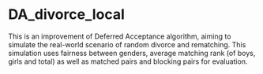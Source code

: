 # DA_divorce_local
This is an improvement of Deferred Acceptance algorithm, aiming to simulate the real-world scenario of random divorce and rematching. This simulation uses fairness between genders, average matching rank (of boys, girls and total) as well as matched pairs and blocking pairs for evaluation. 
